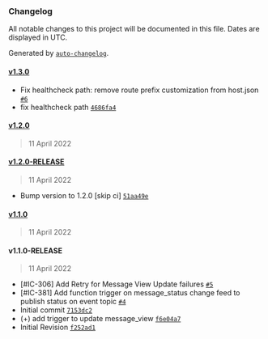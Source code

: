 ### Changelog

All notable changes to this project will be documented in this file. Dates are displayed in UTC.

Generated by [`auto-changelog`](https://github.com/CookPete/auto-changelog).

#### [v1.3.0](https://github.com/pagopa/io-functions-messages-cqrs/compare/v1.2.0...v1.3.0)

- Fix healthcheck path: remove route prefix customization from host.json [`#6`](https://github.com/pagopa/io-functions-messages-cqrs/pull/6)
- fix healthcheck path [`4686fa4`](https://github.com/pagopa/io-functions-messages-cqrs/commit/4686fa4c979b24de81afb8a7f6d21ad2e82d69f0)

#### [v1.2.0](https://github.com/pagopa/io-functions-messages-cqrs/compare/v1.2.0-RELEASE...v1.2.0)

> 11 April 2022

#### [v1.2.0-RELEASE](https://github.com/pagopa/io-functions-messages-cqrs/compare/v1.1.0...v1.2.0-RELEASE)

> 11 April 2022

- Bump version to 1.2.0 [skip ci] [`51aa49e`](https://github.com/pagopa/io-functions-messages-cqrs/commit/51aa49e8318aabd0632a5d3589f776217b9fd3e5)

#### [v1.1.0](https://github.com/pagopa/io-functions-messages-cqrs/compare/v1.1.0-RELEASE...v1.1.0)

> 11 April 2022

#### v1.1.0-RELEASE

> 11 April 2022

- [#IC-306] Add Retry for Message View Update failures [`#5`](https://github.com/pagopa/io-functions-messages-cqrs/pull/5)
- [#IC-381] Add function trigger on message_status change feed to publish status on event topic [`#4`](https://github.com/pagopa/io-functions-messages-cqrs/pull/4)
- Initial commit [`7153dc2`](https://github.com/pagopa/io-functions-messages-cqrs/commit/7153dc274e0674348fe98b5c82b2ea1789438ff0)
- (+) add trigger to update message_view [`f6e04a7`](https://github.com/pagopa/io-functions-messages-cqrs/commit/f6e04a760198f45e4ebfd2fb572f031b11fb71f6)
- Initial Revision [`f252ad1`](https://github.com/pagopa/io-functions-messages-cqrs/commit/f252ad1dbc8bb01892904493d3216a522d447520)
